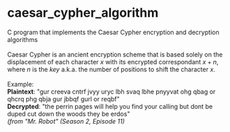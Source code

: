 # caesar_cypher_algorithm

C program that implements the Caesar Cypher encryption and decryption algorithms
<br>
<br>
Caesar Cypher is an ancient encryption scheme that is based solely on the displacement of each character $x$ with its encrypted correspondant $x + n$, where $n$ is the _key_ a.k.a. the number of positions to shift the character $x$.
<br>
<br>
Example:
<br>
**Plaintext**:   "gur creeva cntrf jvyy uryc lbh svaq lbhe pnyyvat ohg qbag or qhcrq phg qbja gur jbbqf gurl or reqbf" <br>
**Decrypted**:   "the perrin pages will help you find your calling but dont be duped cut down the woods they be erdos" <br>
_(from "Mr. Robot" (Season 2, Episode 11)_
